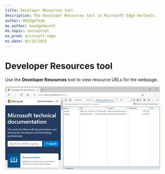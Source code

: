 ```yaml
---
title: Developer Resources tool
description: The Developer Resources tool in Microsoft Edge DevTools.
author: MSEdgeTeam
ms.author: msedgedevrel
ms.topic: conceptual
ms.prod: microsoft-edge
ms.date: 02/15/2022
---
```

# Developer Resources tool

Use the **Developer Resources** tool to view resource URLs for the webpage.

![The Developer Resources tool](../media/developer-resources-tool.png)
